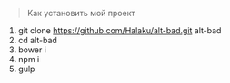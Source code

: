 > Как установить мой проект

1. git clone https://github.com/Halaku/alt-bad.git alt-bad
2. cd alt-bad
3. bower i
4. npm i
5. gulp

